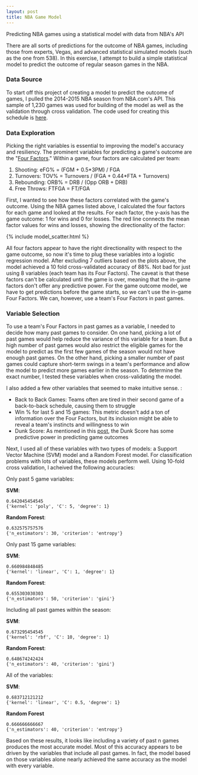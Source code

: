 ```yaml
---
layout: post
title: NBA Game Model
---
```


Predicting NBA games using a statistical model with data from NBA's API

There are all sorts of predictions for the outcome of NBA games, including those from experts, Vegas, and advanced statistical simulated models (such as the one from 538).  In this exercise, I attempt to build a simple statistical model to predict the outcome of regular season games in the NBA. 

### Data Source
To start off this project of creating a model to predict the outcome of games, I pulled the 2014-2015 NBA season from NBA.com's API.  This sample of 1,230 games was used for building of the model as well as the validation through cross validation.  The code used for creating this schedule is [here](https://github.com/mprego/NBA/blob/master/NBA_API.py).

### Data Exploration
Picking the right variables is essential to improving the model's accuracy and resiliency.  The prominent variables for predicting a game's outcome are the "[Four Factors](http://www.basketball-reference.com/about/factors.html)."  Within a game, four factors are calculated per team: 

1. Shooting: eFG% = (FGM + 0.5*3PM) / FGA
2. Turnovers: TOV% = Turnovers / (FGA + 0.44*FTA + Turnovers)
3. Rebounding: ORB% = DRB / (Opp ORB + DRB)
4. Free Throws: FTFGA = FT/FGA


First, I wanted to see how these factors correlated with the game's outcome.  Using the NBA games listed above, I calculated the four factors for each game and looked at the results.  For each factor, the y-axis has the game outcome: 1 for wins and 0 for losses.  The red line connects the mean factor values for wins and losses, showing the directionality of the factor:

{% include model_scatter.html %}

All four factors appear to have the right directionality with respect to the game outcome, so now it's time to plug these variables into a logistic regression model.  After excluding 7 outliers based on the plots above, the model achieved a 10 fold cross-validated accuracy of 88%.  Not bad for just using 8 variables (each team has its Four Factors).  The caveat is that these factors can't be calculated until the game is over, meaning that the in-game factors don't offer any predictive power.  For the game outcome model, we have to get predictions before the game starts, so we can't use the in-game Four Factors.  We can, however, use a team's Four Factors in past games. 

### Variable Selection
To use a team's Four Factors in past games as a variable, I needed to decide how many past games to consider.  On one hand, picking a lot of past games would help reduce the variance of this variable for a team.  But a high number of past games would also restrict the eligible games for the model to predict as the first few games of the season would not have enough past games.  On the other hand, picking a smaller number of past games could capture short-term swings in a team's performance and allow the model to predict more games earlier in the season.  To determine the exact number, I tested these variables when cross-validating the model.

I also added a few other variables that seemed to make intuitive sense. :

- Back to Back Games: Teams often are tired in their second game of a back-to-back schedule, causing them to struggle
- Win % for last 5 and 15 games: This metric doesn't add a ton of information over the Four Factors, but its inclusion might be able to reveal a team's instincts and willingness to win
- Dunk Score: As mentioned in this [post](http://mprego.github.io/Dunks/), the Dunk Score has some predictive power in predicting game outcomes

Next, I used all of these variables with two types of models: a Support Vector Machine (SVM) model and a Random Forest model.  For classification problems with lots of variables, these models perform well.  Using 10-fold cross validation, I acheived the following accuracies:


Only past 5 game variables:

**SVM**:

~~~~
0.642045454545
{'kernel': 'poly', 'C': 5, 'degree': 1}
~~~~

**Random Forest**:

~~~~
0.632575757576
{'n_estimators': 30, 'criterion': 'entropy'}
~~~~


Only past 15 game variables:

**SVM**:

~~~~
0.660984848485
{'kernel': 'linear', 'C': 1, 'degree': 1}
~~~~

**Random Forest**:

~~~~
0.655303030303
{'n_estimators': 50, 'criterion': 'gini'}
~~~~


Including all past games within the season:

**SVM**:

~~~~
0.673295454545
{'kernel': 'rbf', 'C': 10, 'degree': 1}
~~~~

**Random Forest**:

~~~~
0.648674242424
{'n_estimators': 40, 'criterion': 'gini'}
~~~~


All of the variables:

**SVM**:

~~~~
0.683712121212
{'kernel': 'linear', 'C': 0.5, 'degree': 1}
~~~~

**Random Forest**

~~~~
0.666666666667
{'n_estimators': 40, 'criterion': 'entropy'}
~~~~


Based on these results, it looks like including a variety of past n games produces the most accurate model.  Most of this accuracy appears to be driven by the variables that include all past games.  In fact, the model based on those variables alone nearly achieved the same accuracy as the model with every variable.  
